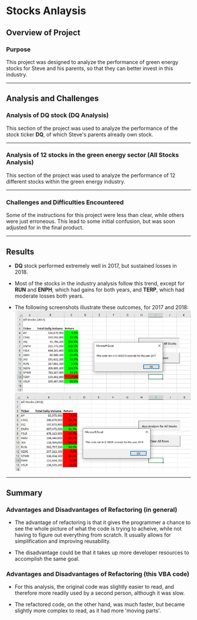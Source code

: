 # Stocks Anlaysis

## Overview of Project

### Purpose

This project was designed to analyze the performance of green energy stocks for Steve and his parents, so that they can better invest in this industry.

---

## Analysis and Challenges

### Analysis of DQ stock (DQ Analysis)
This section of the project was used to analyze the performance of the stock ticker **DQ**, of which Steve's parents already own stock.

---

### Analysis of 12 stocks in the green energy sector (All Stocks Analysis)
This section of the project was used to analyze the performance of 12 different stocks within the green energy industry.

---

### Challenges and Difficulties Encountered
Some of the instructions for this project were less than clear, while others were just erroneous. This lead to some initial confusion, but was soon adjusted for in the final product.

---

## Results

- **DQ** stock performed extremely well in 2017, but sustained losses in 2018. 
  
- Most of the stocks in the industry analysis follow this trend, except for **RUN** and **ENPH**, which had gains for both years, and **TERP**, which had moderate losses both years.
  
- The following screenshots illustrate these outcomes, for 2017 and 2018:
![2017 Analysis](./Resources/VBA_Challenge_2017.png)
![2018 Analysis](./Resources/VBA_Challenge_2018.png)

---

## Summary

### Advantages and Disadvantages of Refactoring (in general)
- The advantage of refactoring is that it gives the programmer a chance to see the whole picture of what the code is trying to acheive, while not having to figure out everything from scratch. It usually allows for simplification and improving reusability.

- The disadvantage could be that it takes up more developer resources to accomplish the same goal.

### Advantages and Disadvantages of Refactoring (this VBA code)  
- For this analysis, the original code was slightly easier to read, and therefore more readily used by a second person, although it was slow. 

- The refactored code, on the other hand, was much faster, but became slightly more complex to read, as it had more 'moving parts'.




